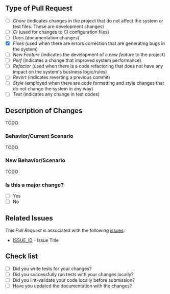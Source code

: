 <!--- Thank you for opening a Pull Request on "Action Content Change Validation" 🚀!

Please read the following points before requesting your Pull Request:
1- Keep your PR as simple as possible;
2- Limit your PR to just one topic (docs, feat, refact, ci or bugfix);
3- Check which context fits best with your PR;
4- Remove this comment. -->
## Type of Pull Request
- [ ] _Chore_ (indicates changes in the project that do not affect the system or test files. These are development changes)
- [ ] _CI_ (used for changes to CI configuration files)
- [ ] _Docs_ (documentation changes)
- [x] _Fixes_ (used when there are errors correction that are generating bugs in the system)
- [ ] _New Feature_ (indicates the development of a new _feature_ to the project)
- [ ] _Perf_ (indicates a change that improved system performance)
- [ ] _Refactor_ (used when there is a code refactoring that does not have any impact on the system's business logic/rules)
- [ ] _Revert_ (indicates reverting a previous commit)
- [ ] _Style_ (employed when there are code formatting and style changes that do not change the system in any way)
- [ ] _Test_ (indicates any change in test codes)

## Description of Changes
<!--- Describe your changes below -->
TODO

### Behavior/Current Scenario
<!--- Describe the current behavior you are modifying -->
TODO

### New Behavior/Scenario
<!--- Please describe the behavior or changes this PR adds -->
TODO

### Is this a major change?
- [ ] Yes
- [ ] No

## Related Issues
This _Pull Request_ is associated with the following [issues](https://github.com/padupe/action-content-change-validation/issues):
- [ISSUE_ID](https://github.com/padupe/action-content-change-validation/issues/ISSUE_ID) - Issue Title

## Check list
- [ ] Did you write tests for your changes?
- [ ] Did you successfully run tests with your changes locally?
- [ ] Did you lint-validate your code locally before submission?
- [ ] Have you updated the documentation with the changes?
